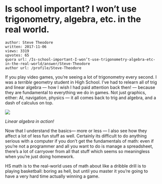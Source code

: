 # Is school important? I won’t use trigonometry, algebra, etc. in the real world.

	author: Steve Theodore
	written: 2017-11-06
	views: 3319
	upvotes: 65
	quora url: /Is-school-important-I-won’t-use-trigonometry-algebra-etc-in-the-real-world/answer/Steve-Theodore
	author url: /profile/Steve-Theodore


If you play video games, you’re seeing a lot of trigonometry every second. I was a _terrible_  geometry student in High School. I’ve had to relearn all of trig and linear algebra — how I wish I had paid attention back then! — because they are fundamental to everything we do in games. Not just graphics, either: AI, navigation, physics — it all comes back to trig and algebra, and a dash of calculus on top.

![](https://qph.fs.quoracdn.net/main-qimg-61551d588774f51d9da219e35aee2b64)

_Linear algebra in action!_ 

Now that I understand the basics— more or less — I also see how they affect a lot of less fun stuff as well. Certainly its difficult to do anything serious with a computer if you don’t get the fundamentals of math: even if you’re not a programmer and all you want to do is manage a spreadsheet, there’s a lot of carryover from all that stuff which seems so meaningless when you’re just doing homework.

HS math is to the real-world uses of math about like a dribble drill is to playing basketball: boring as hell, but until you master it you’re going to have a very hard time actually winning a game.

